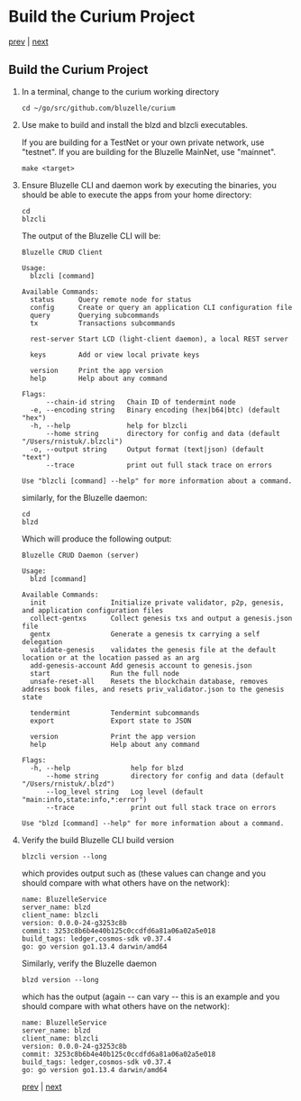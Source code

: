 # Build the Curium Project

[prev](devenv.md) \| [next](deploy.md)

## Build the Curium Project

1. In a terminal, change to the curium working directory

   ```text
   cd ~/go/src/github.com/bluzelle/curium
   ```

2. Use make to build and install the blzd and blzcli executables. 

   If you are building for a TestNet or your own private network, use "testnet". If you are building for the Bluzelle MainNet, use "mainnet". 

   ```text
   make <target>
   ```

3. Ensure Bluzelle CLI and daemon work by executing the binaries, you should be able to execute the apps from your home directory:

   ```text
   cd
   blzcli
   ```

   The output of the Bluzelle CLI will be:

   ```text
   Bluzelle CRUD Client

   Usage:
     blzcli [command]

   Available Commands:
     status      Query remote node for status
     config      Create or query an application CLI configuration file
     query       Querying subcommands
     tx          Transactions subcommands

     rest-server Start LCD (light-client daemon), a local REST server

     keys        Add or view local private keys

     version     Print the app version
     help        Help about any command

   Flags:
         --chain-id string   Chain ID of tendermint node
     -e, --encoding string   Binary encoding (hex|b64|btc) (default "hex")
     -h, --help              help for blzcli
         --home string       directory for config and data (default "/Users/rnistuk/.blzcli")
     -o, --output string     Output format (text|json) (default "text")
         --trace             print out full stack trace on errors

   Use "blzcli [command] --help" for more information about a command.
   ```

   similarly, for the Bluzelle daemon:

   ```text
   cd
   blzd
   ```

   Which will produce the following output:

   ```text
   Bluzelle CRUD Daemon (server)

   Usage:
     blzd [command]

   Available Commands:
     init                Initialize private validator, p2p, genesis, and application configuration files
     collect-gentxs      Collect genesis txs and output a genesis.json file
     gentx               Generate a genesis tx carrying a self delegation
     validate-genesis    validates the genesis file at the default location or at the location passed as an arg
     add-genesis-account Add genesis account to genesis.json
     start               Run the full node
     unsafe-reset-all    Resets the blockchain database, removes address book files, and resets priv_validator.json to the genesis state

     tendermint          Tendermint subcommands
     export              Export state to JSON

     version             Print the app version
     help                Help about any command

   Flags:
     -h, --help               help for blzd
         --home string        directory for config and data (default "/Users/rnistuk/.blzd")
         --log_level string   Log level (default "main:info,state:info,*:error")
         --trace              print out full stack trace on errors

   Use "blzd [command] --help" for more information about a command.
   ```

4. Verify the build Bluzelle CLI build version

   ```text
   blzcli version --long
   ```

   which provides output such as (these values can change and you should compare with what others have on the network):

   ```text
   name: BluzelleService
   server_name: blzd
   client_name: blzcli
   version: 0.0.0-24-g3253c8b
   commit: 3253c8b6b4e40b125c0ccdfd6a81a06a02a5e018
   build_tags: ledger,cosmos-sdk v0.37.4
   go: go version go1.13.4 darwin/amd64
   ```

   Similarly, verify the Bluzelle daemon

   ```text
   blzd version --long
   ```

   which has the output (again -- can vary -- this is an example and you should compare with what others have on the network):

   ```text
   name: BluzelleService
   server_name: blzd
   client_name: blzcli
   version: 0.0.0-24-g3253c8b
   commit: 3253c8b6b4e40b125c0ccdfd6a81a06a02a5e018
   build_tags: ledger,cosmos-sdk v0.37.4
   go: go version go1.13.4 darwin/amd64
   ```

   [prev](devenv.md) \| [next](deploy.md)

